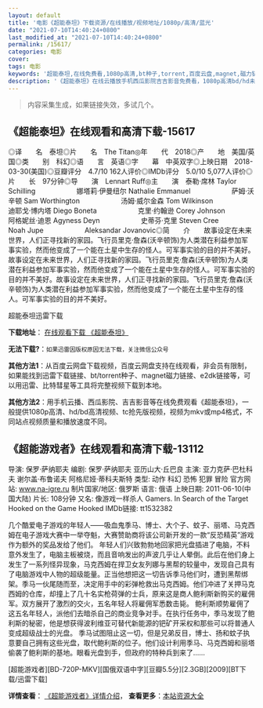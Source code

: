 ```yaml
---
layout: default
title: '电影《超能泰坦》下载资源/在线播放/视频地址/1080p/高清/蓝光'
date: "2021-07-10T14:40:24+0800"
last_modified_at: "2021-07-10T14:40:24+0800"
permalink: /15617/
categories: 电影
cover:
tags: 电影
keywords: '超能泰坦,在线免费看,1080p高清,bt种子,torrent,百度云盘,magnet,磁力链,迅雷下载资源'
description: '《超能泰坦》在线云播放手机西瓜影院吉吉影音免费看，1080p高清bd/hd未删减完整版和tc抢先枪版，mkv/mp4格式，附带bt/torrent种子、magnet/磁力链、百度云盘、网盘资源迅雷下载链接'
---
```


>内容采集生成，如果链接失效，多试几个。


## 《超能泰坦》在线观看和高清下载-15617

◎译　　名　泰坦◎片　　名　The Titan◎年　　代　2018◎产　　地　美国/英国◎类　　别　科幻◎语　　言　英语◎字　　幕　中英双字◎上映日期　2018-03-30(美国)◎豆瓣评分　4.7/10 162人评价◎IMDb评分　5.0/10 5,077人评价◎片　　长　97分钟◎导　　演　Lennart Ruff◎主　　演　泰勒·席林 Taylor Schilling　　　　　　娜塔莉·伊曼纽尔 Nathalie Emmanuel　　　　　　萨姆·沃辛顿 Sam Worthington　　　　　　汤姆·威尔金森 Tom Wilkinson　　　　　　迪耶戈·博内塔 Diego Boneta　　　　　　克里·约翰逊 Corey Johnson　　　　　　阿格妮丝·迪恩 Agyness Deyn　　　　　　史蒂芬·克里 Steven Cree　　　　　　Noah Jupe　　　　　　Aleksandar Jovanovic◎简　　介　　故事设定在未来世界，人们正寻找新的家园。飞行员里克·詹森(沃辛顿饰)为人类潜在利益参加军事实验，然而他变成了一个能在土星中生存的怪人。可军事实验的目的并不美好。　　故事设定在未来世界，人们正寻找新的家园。飞行员里克·詹森(沃辛顿饰)为人类潜在利益参加军事实验，然而他变成了一个能在土星中生存的怪人。可军事实验的目的并不美好。故事设定在未来世界，人们正寻找新的家园。飞行员里克·詹森(沃辛顿饰)为人类潜在利益参加军事实验，然而他变成了一个能在土星中生存的怪人。可军事实验的目的并不美好。


超能泰坦迅雷下载

**下载地址**： [在线观看下载 《超能泰坦》](https://www.993dy.com//vod-detail-id-31534.html) 


**无法下载?**：`如果迅雷因版权原因无法下载，关注微信公众号 `

**其他方法1**：从百度云网盘下载视频，百度云网盘支持在线观看，非会员有限制，如果能找到迅雷下载链接、bt/torrent种子、magnet磁力链接、e2dk链接等，可以用迅雷、比特彗星等工具将完整视频下载到本地。

**其他方法2**：用手机云播、西瓜影院、吉吉影音等在线免费观看《超能泰坦》，一般提供1080p高清、hd/bd高清视频、tc抢先版视频，视频为mkv或mp4格式，不同站点视频质量和播放速度不同。


## 《超能游戏者》在线观看和高清下载-13112

导演: 保罗·萨纳耶夫 编剧: 保罗·萨纳耶夫 亚历山大·丘巴良 主演: 亚力克萨·巴杜科夫 谢尔盖·布鲁诺夫 阿格尼娅·蒂科夫斯特 类型: 动作 科幻 恐怖 犯罪 冒险 官方网站: www.na-igre.ru 制片国家/地区: 俄罗斯 语言: 俄语 上映日期: 2011-06-10(中国大陆) 片长: 108分钟 又名: 像游戏一样杀人 Gamers. In Search of the Target Hooked on the Game Hooked IMDb链接: tt1532382

几个酷爱电子游戏的年轻人——吸血鬼季马、博士、大个子、蚊子、丽塔、马克西姆在电子游戏大赛中一举夺魁，大赛赞助商将该公司新开发的一款“反恐精英”游戏作为额外的奖品发给了他们。 年轻人们兴致勃勃地回家把光盘插进了电脑，不料意外发生了，电脑主板被烧，而且音响发出的声波几乎让人晕倒。此后在他们身上发生了一系列怪异现象，马克西姆在捍卫女友列娜与黑帮的较量中，发现自己具有了电脑游戏中人物的超级能量。正当他想把这一切告诉季马他们时，遭到黑帮绑架。季马一伙尾随而至，决定用手中的彩弹枪救出马克西姆。他们冲进了关押马克西姆的仓库，却撞上了几十名实枪荷弹的士兵，原来这是商人鲍利斯新购买的雇佣军。双方展开了激烈的交火，五名年轻人将雇佣军悉数击毙。 鲍利斯顺势雇佣了这五名年轻人，派他们去暗杀自己的商业竞争对手。在执行任务中，季马发现了鲍利斯的秘密，他是想获得波利维亚可替代新能源的钯矿开采权和那些可以将普通人变成超级战士的光盘。 季马试图阻止这一切，但是兄弟反目，博士、扬和蚊子执意要自己拥有这些光盘，取代鲍利斯的位子。他们设计利用季马、马克西姆和丽塔偷袭了鲍利斯的基地。眼看光盘到手，但政府的特种兵到来了……


[超能游戏者][BD-720P-MKV][国俄双语中字][豆瓣5.5分][2.3GB][2009][BT下载/迅雷下载]

**详情查看**： [《超能游戏者》详情介绍](/movie/13112/)， **查看更多**：[本站资源大全](/movie/t/all/)

